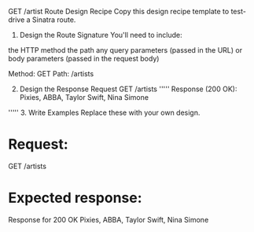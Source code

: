 GET /artist Route Design Recipe
Copy this design recipe template to test-drive a Sinatra route.

1. Design the Route Signature
You'll need to include:

the HTTP method
the path
any query parameters (passed in the URL)
or body parameters (passed in the request body)

Method: GET
Path: /artists

2. Design the Response
Request
GET /artists
'''''
Response (200 OK):
Pixies, ABBA, Taylor Swift, Nina Simone

'''''
3. Write Examples
Replace these with your own design.

# Request:
GET /artists

# Expected response:
Response for 200 OK
Pixies, ABBA, Taylor Swift, Nina Simone